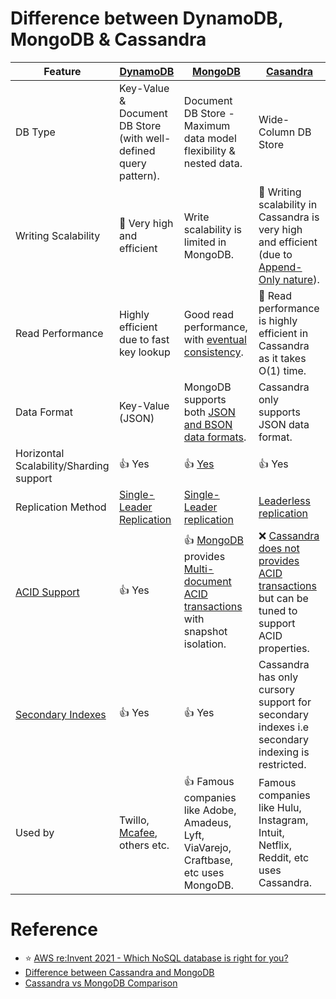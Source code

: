 
# Difference between DynamoDB, MongoDB & Cassandra

| Feature                                                                | [DynamoDB](../../2_AWSServices/6_DatabaseServices/AmazonDynamoDB/Readme.md)       | [MongoDB](DocumentDB/MongoDB/Readme.md)                                                                                         | [Casandra](WideColumnDB/ApacheCasandra.md)                                                                                                                |
|------------------------------------------------------------------------|-----------------------------------------------------------------------------------|---------------------------------------------------------------------------------------------------------------------------------|-----------------------------------------------------------------------------------------------------------------------------------------------------------|
| DB Type                                                                | Key-Value & Document DB Store (with well-defined query pattern).                  | Document DB Store - Maximum data model flexibility & nested data.                                                               | Wide-Column DB Store                                                                                                                                      |
| Writing Scalability                                                    | :rocket: Very high and efficient                                                  | Write scalability is limited in MongoDB.                                                                                        | :rocket: Writing scalability in Cassandra is very high and efficient (due to [Append-Only nature](../Glossaries/DataStructuresDB/AppendOnlyProperty.md)). |
| Read Performance                                                       | Highly efficient due to fast key lookup                                           | Good read performance, with [eventual consistency](../Glossaries/Consistency&Replication/Readme.md).                            | :rocket: Read performance is highly efficient in Cassandra as it takes O(1) time.                                                                         |
| Data Format                                                            | Key-Value (JSON)                                                                  | MongoDB supports both [JSON and BSON data formats](https://www.mongodb.com/json-and-bson).                                      | Cassandra only supports JSON data format.                                                                                                                 |
| Horizontal Scalability/Sharding support                                | :+1: Yes                                                                          | :+1: [Yes](https://www.mongodb.com/basics/sharding)                                                                             | :+1: Yes                                                                                                                                                  |
| Replication Method                                                     | [Single-Leader Replication](../Glossaries/Consistency&Replication/Replication.md) | [Single-Leader replication](../Glossaries/Consistency&Replication/Replication.md)                                               | [Leaderless replication](../Glossaries/Consistency&Replication/Replication.md)                                                                            |
| [ACID Support](../Glossaries/ACIDTransactions/Readme.md)               | :+1: Yes                                                                          | :+1: [MongoDB]() provides [Multi-document ACID transactions](../Glossaries/ACIDTransactions/Readme.md) with snapshot isolation. | :x: [Cassandra does not provides ACID transactions](../Glossaries/ACIDTransactions/Readme.md) but can be tuned to support ACID properties.                |
| [Secondary Indexes](../Glossaries/DataStructuresDB/Indexing/Readme.md) | :+1: Yes                                                                          | :+1: Yes                                                                                                                        | Cassandra has only cursory support for secondary indexes i.e secondary indexing is restricted.                                                            |
| Used by                                                                | Twillo, [Mcafee](https://www.youtube.com/watch?v=ivBaro-8PhI), others etc.        | :+1: Famous companies like Adobe, Amadeus, Lyft, ViaVarejo, Craftbase, etc uses MongoDB.                                        | Famous companies like Hulu, Instagram, Intuit, Netflix, Reddit, etc uses Cassandra.                                                                       |

# Reference
- :star: [AWS re:Invent 2021 - Which NoSQL database is right for you?](https://www.youtube.com/watch?v=ivBaro-8PhI)
- [Difference between Cassandra and MongoDB](https://www.geeksforgeeks.org/difference-between-cassandra-and-mongodb/)
- [Cassandra vs MongoDB Comparison](https://www.mongodb.com/compare/cassandra-vs-mongodb)